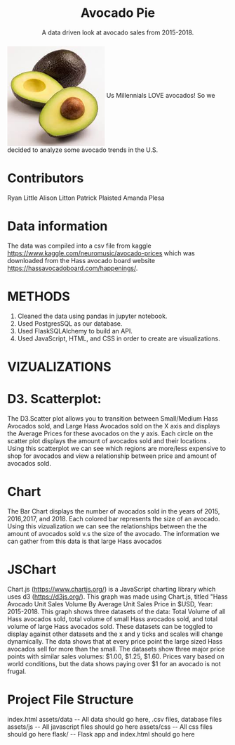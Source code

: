 <h1 align="center">Avocado Pie </h1>
<p align="center"> A data driven look at avocado sales from 2015-2018.</p>


###
<img src="static/avocado.jpg" align="center"/>
Us Millennials LOVE avocados! So we decided to analyze some avocado trends in the U.S. 

# Contributors
Ryan Little
Alison Litton
Patrick Plaisted
Amanda Plesa

# Data information 
The data was compiled into a csv file from kaggle https://www.kaggle.com/neuromusic/avocado-prices which was downloaded from the Hass avocado board website https://hassavocadoboard.com/happenings/. 
#      METHODS
1. Cleaned the data using pandas in jupyter notebook.
2. Used PostgresSQL as our database.
3. Used FlaskSQLAlchemy to build an API. 
4. Used JavaScript, HTML, and CSS in order to create are visualizations.

#  VIZUALIZATIONS 
 # D3. Scatterplot:
 The D3.Scatter plot allows you to transition between Small/Medium Hass Avocados sold, and Large Hass Avocados sold on the X axis and displays the Average Prices for these avocados on the y axis. Each circle on the scatter plot displays the amount of avocados sold and their locations . Using this scatterplot we can see which regions are more/less expensive to shop for avocados and view a relationship between price and amount of avocados sold. 
 # Chart 
 The Bar Chart displays the number of avocados sold in the years of 2015, 2016,2017, and 2018. Each colored bar represents the size of an avocado. Using this vizualization we can see the relationships between the the amount of avocados sold v.s the size of the avocado. The information we can gather from this data is that large Hass avocados
 # JSChart
 Chart.js (https://www.chartjs.org/) is a JavaScript charting library which uses d3 (https://d3js.org/). This graph was made using Chart.js, titled "Hass Avocado Unit Sales Volume By Average Unit Sales Price in $USD, Year: 2015-2018. This graph shows three datasets of the data: Total Volume of all Hass avocados sold, total volume of small Hass avocados sold, and total volume of large Hass avocados sold. These datasets can be toggled to display against other datasets and the x and y ticks and scales will change dynamically. The data shows that at every price point the large sized Hass avocados sell for more than the small. The datasets show three major price points with similar sales volumes: $1.00, $1.25, $1.60. Prices vary based on world conditions, but the data shows paying over $1 for an avocado is not frugal.

# Project File Structure
index.html
assets/data -- All data should go here, .csv files, database files
assets/js -- All javascript files should go here
assets/css -- All css files should go here
flask/ -- Flask app and index.html should go here 
